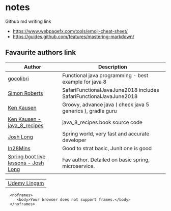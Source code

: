 # notes
Github md writing link

 - https://www.webpagefx.com/tools/emoji-cheat-sheet/
 - https://guides.github.com/features/mastering-markdown/
 
## Favaurite authors link

Author | Description
------------ | -------------
[gocolibri](https://github.com/gocolibri/learning-java-9) | Functional java programming - best example for java 8 |
[Simon Roberts](https://github.com/SimonHGR/) | SafariFunctionalJavaJune2018 includes SafariFunctionalJavaJune2018 |
[Ken Kausen](https://github.com/kousen) | Groovy, advance java ( check java 5 generics ), gradle guru
[Ken Kausen - java_8_recipes](https://github.com/kousen/java_8_recipes) | java_8_recipes book source code
[Josh Long](https://github.com/joshlong) | Spring world, very fast and accurate developer
[In28Mins](https://github.com/in28minutes/) | Good to strat basic, Junit one is good
[Spring boot live lessons - Josh Long](https://github.com/livelessons-spring/building-microservices) | Fav author. Detailed on basic spring, microservice.






<!DOCTYPE html>
<html lang="en">
<head>
    <title>Bootstrap Example</title>
    <meta charset="utf-8">
    <meta name="viewport" content="width=device-width, initial-scale=1">
    <link rel="stylesheet" href="https://maxcdn.bootstrapcdn.com/bootstrap/3.4.1/css/bootstrap.min.css">
    <script src="https://ajax.googleapis.com/ajax/libs/jquery/3.5.1/jquery.min.js"></script>
    <script src="https://maxcdn.bootstrapcdn.com/bootstrap/3.4.1/js/bootstrap.min.js"></script>
</head>

<table class="table table-striped">
    <thead>
    </thead>
    <tbody>
    <tr>
        <td>
            <a href="./lingam/lingam-notes.html" target="main_page">Udemy Lingam</a>
        </td>
    </tr>
    </tbody>
</table>


</body>

</html>


<!-- https://www.w3schools.com/bootstrap/bootstrap_panels.asp -->
<!DOCTYPE html>
<html lang="en">
<head>
   <title>Bootstrap Example</title>
   <meta charset="utf-8">
   <meta name="viewport" content="width=device-width, initial-scale=1">
   <link rel="stylesheet" href="https://maxcdn.bootstrapcdn.com/bootstrap/3.4.1/css/bootstrap.min.css">
   <script src="https://ajax.googleapis.com/ajax/libs/jquery/3.5.1/jquery.min.js"></script>
   <script src="https://maxcdn.bootstrapcdn.com/bootstrap/3.4.1/js/bootstrap.min.js"></script>
</head>

<head>
      <title>HTML Target Frames</title>
   </head>
   
   <frameset cols = "200, *">
      <frame src = "./menu.html" name = "menu_page" />
      <frame src = "./main.html" name = "main_page" />
      
      <noframes>
         <body>Your browser does not support frames.</body>
      </noframes>
   </frameset>


</html>

